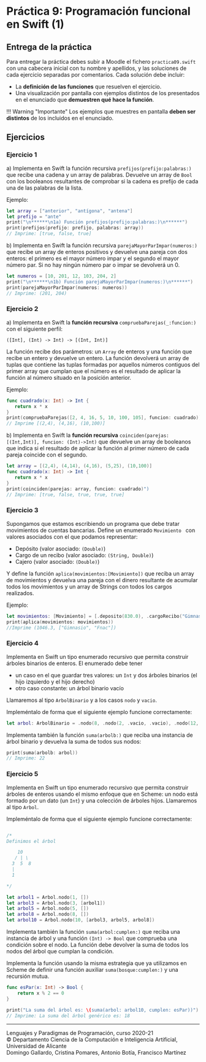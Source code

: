 # Práctica 9: Programación funcional en Swift (1)

## Entrega de la práctica

Para entregar la práctica debes subir a Moodle el fichero
`practica09.swift` con una cabecera inicial con tu nombre y apellidos,
y las soluciones de cada ejercicio separadas por comentarios. Cada
solución debe incluir:

- La **definición de las funciones** que resuelven el ejercicio.
- Una visualización por pantalla con ejemplos distintos de los
  presentados en el enunciado que **demuestren qué hace la función**.

!!! Warning "Importante" 
    Los ejemplos que muestres en pantalla **deben ser distintos** de los
    incluidos en el enunciado.

## Ejercicios

### Ejercicio 1 ###

a) Implementa en Swift la función recursiva
`prefijos(prefijo:palabras:)` que recibe una cadena y un array de
palabras. Devuelve un array de `Bool` con los booleanos resultantes de
comprobar si la cadena es prefijo de cada una de las palabras de la
lista.

Ejemplo:

```swift
let array = ["anterior", "antígona", "antena"]
let prefijo = "ante"
print("\n******\n1a) Función prefijos(prefijo:palabras:)\n******")
print(prefijos(prefijo: prefijo, palabras: array))
// Imprime: [true, false, true]
```

b) Implementa en Swift la función recursiva `parejaMayorParImpar(numeros:)` que
recibe un array de enteros positivos y devuelve una pareja con dos
enteros: el primero es el mayor número impar y el segundo el mayor
número par. Si no hay ningún número par o impar se devolverá un 0.

```swift
let numeros = [10, 201, 12, 103, 204, 2]
print("\n******\n1b) Función parejaMayorParImpar(numeros:)\n******")
print(parejaMayorParImpar(numeros: numeros))
// Imprime: (201, 204)
```

### Ejercicio 2 ###

a) Implementa en Swift la **función recursiva**
`compruebaParejas(_:funcion:)` con el siguiente perfil:

```
([Int], (Int) -> Int) -> [(Int, Int)]
```

La función recibe dos parámetros: un `Array` de enteros y una función
que recibe un entero y devuelve un entero. La función devolverá un
array de tuplas que contiene las tuplas formadas por aquellos números
contiguos del primer array que cumplan que el número es el resultado
de aplicar la función al número situado en la posición anterior.

Ejemplo:

```swift
func cuadrado(x: Int) -> Int {
   return x * x
}
print(compruebaParejas([2, 4, 16, 5, 10, 100, 105], funcion: cuadrado))
// Imprime [(2,4), (4,16), (10,100)]
```

b) Implementa en Swift la **función recursiva**
`coinciden(parejas: [(Int,Int)], funcion: (Int)->Int)` que devuelve
un array de booleanos que indica si el resultado de aplicar la función
al primer número de cada pareja coincide con el segundo.

    
```swift
let array = [(2,4), (4,14), (4,16), (5,25), (10,100)]
func cuadrado(x: Int) -> Int {
   return x * x
}
print(coinciden(parejas: array, funcion: cuadrado)")
// Imprime: [true, false, true, true, true]
```


### Ejercicio 3 ###

Supongamos que estamos escribiendo un programa que debe tratar
movimientos de cuentas bancarias. Define un enumerado `Movimiento `
con valores asociados con el que podamos representar:

- Depósito (valor asociado: `(Double)`)
- Cargo de un recibo (valor asociado: `(String, Double)`)
- Cajero (valor asociado: `(Double)`)

Y define la función `aplica(movimientos:[Movimiento])` que reciba un
array de movimientos y devuelva una pareja con el dinero resultante de acumular todos
los movimientos y un array de Strings con todos los cargos realizados.

Ejemplo:


```swift
let movimientos: [Movimiento] = [.deposito(830.0), .cargoRecibo("Gimnasio", 45.0), .deposito(400.0), .cajero(100.0), .cargoRecibo("Fnac", 38.70)]
print(aplica(movimientos: movimientos))
//Imprime (1046.3, ["Gimnasio", "Fnac"])
```


### Ejercicio 4 ###

Implementa en Swift un tipo enumerado recursivo que permita construir
árboles binarios de enteros. El enumerado debe tener 

- un caso en el que guardar tres valores: un `Int` y dos árboles
binarios (el hijo izquierdo y el hijo derecho)
- otro caso constante: un árbol binario vacío 

Llamaremos al tipo `ArbolBinario` y a los casos `nodo` y `vacio`.

Impleméntalo de forma que el siguiente ejemplo funcione correctamente:

```swift
let arbol: ArbolBinario = .nodo(8, .nodo(2, .vacio, .vacio), .nodo(12, .vacio, .vacio))
```

Implementa también la función `suma(arbolb:)` que reciba una instancia de
árbol binario y devuelva la suma de todos sus nodos:

```swift
print(suma(arbolb: arbol))
// Imprime: 22
```


### Ejercicio 5 ###

Implementa en Swift un tipo enumerado recursivo que permita construir
árboles de enteros usando el mismo enfoque que en Scheme: un nodo está
formado por un dato (un `Int`) y una colección de árboles
hijos. Llamaremos al tipo `Arbol`.

Impleméntalo de forma que el siguiente ejemplo funcione correctamente:

```swift

/*
Definimos el árbol

    10
   / | \
  3  5  8
  |
  1

*/

let arbol1 = Arbol.nodo(1, [])
let arbol3 = Arbol.nodo(3, [arbol1])
let arbol5 = Arbol.nodo(5, [])
let arbol8 = Arbol.nodo(8, [])
let arbol10 = Arbol.nodo(10, [arbol3, arbol5, arbol8])
```

Implementa también la función `suma(arbol:cumplen:)` que reciba una instancia de
árbol y una función `(Int) -> Bool` que comprueba una
condición sobre el nodo. La función debe devolver la suma de todos los
nodos del árbol que cumplan la condición. 

Implementa la función usando la misma estrategia que ya utilizamos en
Scheme de definir una función auxiliar `suma(bosque:cumplen:)` y una recursión
mutua.

```swift
func esPar(x: Int) -> Bool {
    return x % 2 == 0
}

print("La suma del árbol es: \(suma(arbol: arbol10, cumplen: esPar))")
// Imprime: La suma del árbol genérico es: 18
```

----

Lenguajes y Paradigmas de Programación, curso 2020-21  
© Departamento Ciencia de la Computación e Inteligencia Artificial, Universidad de Alicante  
Domingo Gallardo, Cristina Pomares, Antonio Botía, Francisco Martínez

